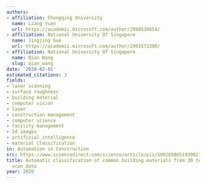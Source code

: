 ```yaml
---
authors:
- affiliation: Chongqing University
  name: Liang Yuan
  url: https://academic.microsoft.com/author/2990530654/
- affiliation: National University Of Singapore
  name: Jingjing Guo
  url: https://academic.microsoft.com/author/2991572300/
- affiliation: National University Of Singapore
  name: Qian Wang
  slug: qian_wang
date: '2020-02-01'
estimated_citations: 3
fields:
- laser scanning
- surface roughness
- building material
- computer vision
- laser
- construction management
- computer science
- facility management
- 2d images
- artificial intelligence
- material classification
in: Automation in Construction
src: https://www.sciencedirect.com/science/article/pii/S0926580519308210
title: Automatic classification of common building materials from 3D terrestrial laser
  scan data
year: 2020
---
```

